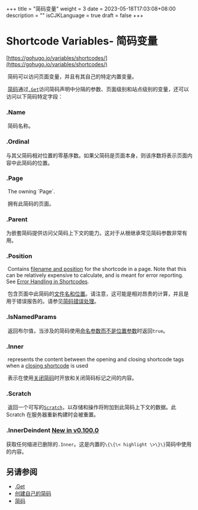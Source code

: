 +++
title = "简码变量"
weight = 3
date = 2023-05-18T17:03:08+08:00
description = ""
isCJKLanguage = true
draft = false
+++

# Shortcode Variables- 简码变量

[https://gohugo.io/variables/shortcodes/](https://gohugo.io/variables/shortcodes/)

​	简码可以访问页面变量，并且有其自己的特定内置变量。 

​	[简码](https://gohugo.io/templates/shortcode-templates/)通过[`.Get`](https://gohugo.io/functions/get/)访问简码声明中分隔的参数、页面级别和站点级别的变量，还可以访问以下简码特定字段：

### .Name

​	简码名称。

### .Ordinal

​	与其父简码相对位置的零基序数。如果父简码是页面本身，则该序数将表示页面内容中此简码的位置。

### .Page

​	The owning ´Page`.

​	拥有此简码的页面。

### .Parent

​	为嵌套简码提供访问父简码上下文的能力。这对于从根继承常见简码参数非常有用。

### .Position

​	Contains [filename and position](https://godoc.org/github.com/gohugoio/hugo/common/text#Position) for the shortcode in a page. Note that this can be relatively expensive to calculate, and is meant for error reporting. See [Error Handling in Shortcodes](https://gohugo.io/templates/shortcode-templates/#error-handling-in-shortcodes).

​	包含页面中此简码的[文件名和位置](https://godoc.org/github.com/gohugoio/hugo/common/text#Position)。请注意，这可能是相对昂贵的计算，并且是用于错误报告的。请参见[简码错误处理](https://gohugo.io/templates/shortcode-templates/#error-handling-in-shortcodes)。

### .IsNamedParams

​	返回布尔值，当涉及的简码使用[命名参数而不是位置参数](https://gohugo.io/templates/shortcode-templates/)时返回`true`。

### .Inner

​	represents the content between the opening and closing shortcode tags when a [closing shortcode](https://gohugo.io/content-management/shortcodes/#shortcodes-with-markdown) is used

​	表示在使用[关闭简码](https://gohugo.io/content-management/shortcodes/#shortcodes-with-markdown)时开放和关闭简码标记之间的内容。

### .Scratch

​	返回一个可写的[`Scratch`](https://gohugo.io/functions/scratch)，以存储和操作将附加到此简码上下文的数据。此 Scratch 在服务器重新构建时会被重置。

### .InnerDeindent [New in v0.100.0](https://github.com/gohugoio/hugo/releases/tag/v0.100.0)

​	获取任何缩进已删除的`.Inner`。这是内置的`\{\{\< highlight \>\}\}`简码中使用的内容。

## 另请参阅

- [.Get](https://gohugo.io/functions/get/)
- [创建自己的简码](https://gohugo.io/templates/shortcode-templates/)
- [简码](https://gohugo.io/content-management/shortcodes/)
